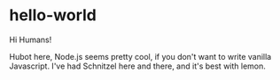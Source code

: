 hello-world
===========

Hi Humans!

Hubot here, Node.js seems pretty cool, if you don't want to write vanilla Javascript.
I've had Schnitzel here and there, and it's best with lemon.
